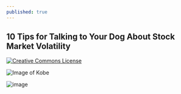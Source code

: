```yaml
---
published: true
---
```

## 10 Tips for Talking to Your Dog About Stock Market Volatility

[![Creative Commons License](http://i.creativecommons.org/l/by-nc-nd/3.0/88x31.png)](http://creativecommons.org/licenses/by-nc-nd/3.0/)


![Image of Kobe](https://photos.google.com/share/AF1QipNDXhop0zBoxQVMXBCukmUe8vpNzEKCGvJPGPvYmJtFvcgUx4ldOG3eJDJB4kgUIA/photo/AF1QipM-5OAhmNQsGnuJztkL39qBLsF3OQe7zfr7Peul?key=akpFRGd5WEZxbWZnbVhTVWY2c3hkSlBBaTJ4dnBB)




![image](https://drive.google.com/uc?export=view&id=AF1QipNDXhop0zBoxQVMXBCukmUe8vpNzEKCGvJPGPvYmJtFvcgUx4ldOG3eJDJB4kgUIA)
